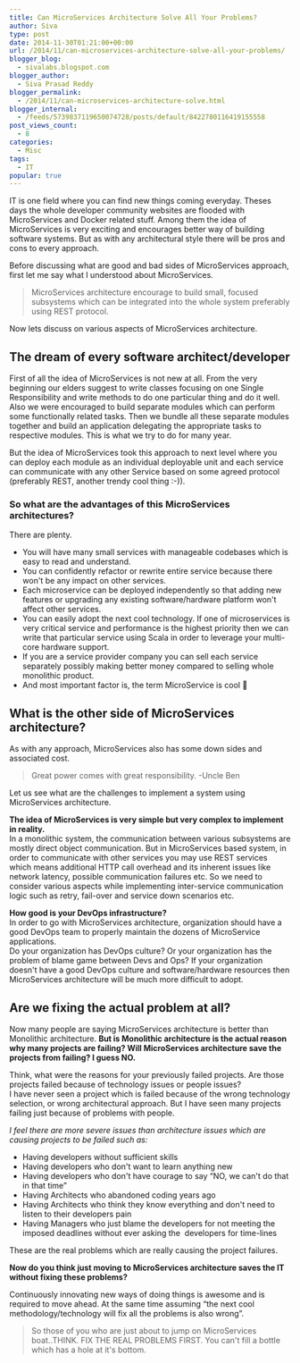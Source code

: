 ```yaml
---
title: Can MicroServices Architecture Solve All Your Problems?
author: Siva
type: post
date: 2014-11-30T01:21:00+00:00
url: /2014/11/can-microservices-architecture-solve-all-your-problems/
blogger_blog:
  - sivalabs.blogspot.com
blogger_author:
  - Siva Prasad Reddy
blogger_permalink:
  - /2014/11/can-microservices-architecture-solve.html
blogger_internal:
  - /feeds/5739837119650074728/posts/default/8422780116419155558
post_views_count:
  - 8
categories:
  - Misc
tags:
  - IT
popular: true
---
```

IT is one field where you can find new things coming everyday. Theses days the whole developer community websites are flooded with MicroServices and Docker related stuff. Among them the idea of MicroServices is very exciting and encourages better way of building software systems. But as with any architectural style there will be pros and cons to every approach.

Before discussing what are good and bad sides of MicroServices approach, first let me say what I understood about MicroServices.

> MicroServices architecture encourage to build small, focused subsystems which can be integrated into the whole system preferably using REST protocol.

Now lets discuss on various aspects of MicroServices architecture.

## The dream of every software architect/developer  
First of all the idea of MicroServices is not new at all. From the very beginning our elders suggest to write classes focusing on one Single Responsibility and write methods to do one particular thing and do it well. Also we were encouraged to build separate modules which can perform some functionally related tasks. Then we bundle all these separate modules together and build an application delegating the appropriate tasks to respective modules. This is what we try to do for many year. 

But the idea of MicroServices took this approach to next level where you can deploy each module as an individual deployable unit and each service can communicate with any other Service based on some agreed protocol (preferably REST, another trendy cool thing :-)).

### So what are the advantages of this MicroServices architectures?
 
There are plenty.

  * You will have many small services with manageable codebases which is easy to read and understand.
  * You can confidently refactor or rewrite entire service because there won't be any impact on other services.
  * Each microservice can be deployed independently so that adding new features or upgrading any existing software/hardware platform won't affect other services.
  * You can easily adopt the next cool technology. If one of microservices is very critical service and performance is the highest priority then we can write that particular service using Scala in order to leverage your multi-core hardware support.
  * If you are a service provider company you can sell each service separately possibly making better money compared to selling whole monolithic product.
  * And most important factor is, the term MicroService is cool 🙂

## What is the other side of MicroServices architecture?

As with any approach, MicroServices also has some down sides and associated cost.

> Great power comes with great responsibility. -Uncle Ben

Let us see what are the challenges to implement a system using MicroServices architecture.

**The idea of MicroServices is very simple but very complex to implement in reality.**  
In a monolithic system, the communication between various subsystems are mostly direct object communication. But in MicroServices based system, in order to communicate with other services you may use REST services which means additional HTTP call overhead and its inherent issues like network latency, possible communication failures etc. So we need to consider various aspects while implementing inter-service communication logic such as retry, fail-over and service down scenarios etc.

**How good is your DevOps infrastructure?**  
In order to go with MicroServices architecture, organization should have a good DevOps team to properly maintain the dozens of MicroService applications.  
Do your organization has DevOps culture? Or your organization has the problem of blame game between Devs and Ops? If your organization doesn't have a good DevOps culture and software/hardware resources then MicroServices architecture will be much more difficult to adopt.  

## Are we fixing the actual problem at all?  
Now many people are saying MicroServices architecture is better than Monolithic architecture. 
**But is Monolithic architecture is the actual reason why many projects are failing? Will MicroServices architecture save the projects from failing? I guess NO.**

Think, what were the reasons for your previously failed projects. Are those projects failed because of technology issues or people issues?  
I have never seen a project which is failed because of the wrong technology selection, or wrong architectural approach. But I have seen many projects failing just because of problems with people.

_I feel there are more severe issues than architecture issues which are causing projects to be failed such as:_

  * Having developers without sufficient skills
  * Having developers who don't want to learn anything new
  * Having developers who don't have courage to say &#8220;NO, we can't do that in that time&#8221;
  * Having Architects who abandoned coding years ago
  * Having Architects who think they know everything and don't need to listen to their developers pain
  * Having Managers who just blame the developers for not meeting the imposed deadlines without ever asking the&nbsp; developers for time-lines

These are the real problems which are really causing the project failures.

**Now do you think just moving to MicroServices architecture saves the IT without fixing these problems?**

Continuously innovating new ways of doing things is awesome and is required to move ahead. At the same time assuming &#8220;the next cool methodology/technology will fix all the problems is also wrong&#8221;.

> So those of you who are just about to jump on MicroServices boat..THINK. FIX THE REAL PROBLEMS FIRST. You can't fill a bottle which has a hole at it's bottom.
